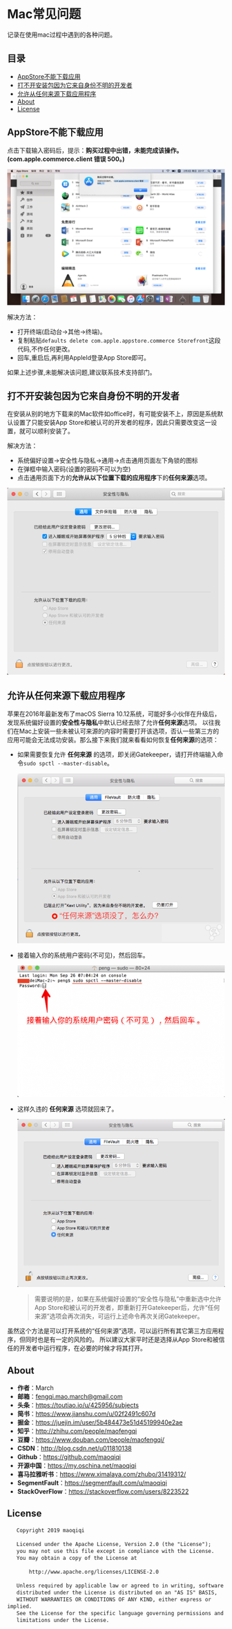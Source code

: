 # Mac常见问题

记录在使用mac过程中遇到的各种问题。

## 目录

* [AppStore不能下载应用](#AppStore不能下载应用)
* [打不开安装包因为它来自身份不明的开发者](#打不开安装包因为它来自身份不明的开发者)
* [允许从任何来源下载应用程序](#允许从任何来源下载应用程序)
* [About](#About)
* [License](#License)


## AppStore不能下载应用

点击下载输入密码后，提示：**购买过程中出错，未能完成该操作。(com.apple.commerce.client 错误 500。)**

![app_store_500](images/app_store_500.png)

解决方法：

* 打开终端(启动台->其他->终端)。
* 复制粘贴`defaults delete com.apple.appstore.commerce Storefront`这段代码,不作任何更改。
* 回车,重启后,再利用AppleId登录App Store即可。

如果上述步骤,未能解决该问题,建议联系技术支持部门。


## 打不开安装包因为它来自身份不明的开发者

在安装从别的地方下载来的Mac软件如office时，有可能安装不上，原因是系统默认设置了只能安装App Store和被认可的开发者的程序，因此只需要改变这一设置，就可以顺利安装了。

解决方法：

* 系统偏好设置->安全性与隐私->通用->点击通用页面左下角锁的图标
* 在弹框中输入密码(设置的密码不可以为空)
* 点击通用页面下方的**允许从以下位置下载的应用程序**下的**任何来源**选项。

![source](images/source.png)


## 允许从任何来源下载应用程序

苹果在2016年最新发布了macOS Sierra 10.12系统，可能好多小伙伴在升级后，发现系统偏好设置的**安全性与隐私**中默认已经去除了允许**任何来源**选项。
以往我们在Mac上安装一些未被认可来源的内容时需要打开该选项，否认一些第三方的应用可能会无法成功安装。那么接下来我们就来看看如何恢复**任何来源**的选项：

* 如果需要恢复允许 **任何来源** 的选项，即关闭Gatekeeper，请打开终端输入命令`sudo spctl --master-disable`。

  ![source_1](images/source_1.png)

* 接着输入你的系统用户密码(不可见)，然后回车。

  ![source_2](images/source_2.png)

* 这样久违的 **任何来源** 选项就回来了。

  ![source_3](images/source_3.png)
  
  > 需要说明的是，如果在系统偏好设置的“安全性与隐私”中重新选中允许App Store和被认可的开发者，即重新打开Gatekeeper后，允许“任何来源”选项会再次消失，可运行上述命令再次关闭Gatekeeper。

虽然这个方法是可以打开系统的“任何来源”选项，可以运行所有其它第三方应用程序，但同时也是有一定的风险的。
所以建议大家平时还是选择从App Store和被信任的开发者中运行程序，在必要的时候才将其打开。


## About

* **作者**：March
* **邮箱**：fengqi.mao.march@gmail.com
* **头条**：https://toutiao.io/u/425956/subjects
* **简书**：https://www.jianshu.com/u/02f2491c607d
* **掘金**：https://juejin.im/user/5b484473e51d45199940e2ae
* **知乎**：http://zhihu.com/people/maofengqi
* **豆瓣**：https://www.douban.com/people/maofengqi/
* **CSDN**：http://blog.csdn.net/u011810138
* **Github**：https://github.com/maoqiqi
* **开源中国**：https://my.oschina.net/maoqiqi
* **喜马拉雅听书**：https://www.ximalaya.com/zhubo/31419312/
* **SegmentFault**：https://segmentfault.com/u/maoqiqi
* **StackOverFlow**：https://stackoverflow.com/users/8223522


## License

```
   Copyright 2019 maoqiqi

   Licensed under the Apache License, Version 2.0 (the "License");
   you may not use this file except in compliance with the License.
   You may obtain a copy of the License at

       http://www.apache.org/licenses/LICENSE-2.0

   Unless required by applicable law or agreed to in writing, software
   distributed under the License is distributed on an "AS IS" BASIS,
   WITHOUT WARRANTIES OR CONDITIONS OF ANY KIND, either express or implied.
   See the License for the specific language governing permissions and
   limitations under the License.
```